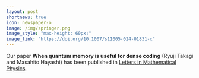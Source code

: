 ```yaml
---
layout: post
shortnews: true
icon: newspaper-o
image: /img/springer.png
image_style: "max-height: 60px;"
image_link: "https://doi.org/10.1007/s11005-024-01831-x"
---
```


Our paper **When quantum memory is useful for dense coding** (Ryuji Takagi and Masahito Hayashi) has been published in [Letters in Mathematical Physics](https://doi.org/10.1007/s11005-024-01831-x).

